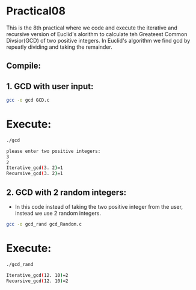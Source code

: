 # Practical08

This is the 8th practical where we code and execute the iterative and recursive version of Euclid's alorithm to calculate teh Greateest Common Divsior(GCD) of two positive integers. In Euclid's algorithm we find gcd by repeatly dividing and taking the remainder.

## Compile:

## 1. GCD with user input:

```bash
gcc -o gcd GCD.c

```
# Execute:

```bash
./gcd

please enter two positive integers:
3
2
Iterative_gcd(3. 2)=1
Recursive_gcd(3. 2)=1
```
## 2. GCD with 2 random integers:

* In this code instead of taking the two positive integer from the user, instead we use 2 random integers.

```bash
gcc -o gcd_rand gcd_Random.c

```
# Execute:

```bash
./gcd_rand

Iterative_gcd(12. 10)=2
Recursive_gcd(12. 10)=2
```